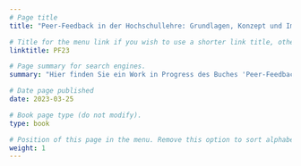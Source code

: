 ```yaml
---
# Page title
title: "Peer-Feedback in der Hochschullehre: Grundlagen, Konzept und Implementationsbeispiele"

# Title for the menu link if you wish to use a shorter link title, otherwise remove this option.
linktitle: PF23

# Page summary for search engines.
summary: "Hier finden Sie ein Work in Progress des Buches 'Peer-Feedback in der Hochschullehre: Grundlagen, Konzept und Implementationsbeispiele'"

# Date page published
date: 2023-03-25

# Book page type (do not modify).
type: book

# Position of this page in the menu. Remove this option to sort alphabetically.
weight: 1
---
```


